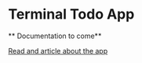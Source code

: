 # Terminal Todo App

** Documentation to come**

[Read and article about the app](https://portfolio.jcodify.com/projects/the-terminal-todo-app-a-journey-into-go-and-command-line-productivity/)
